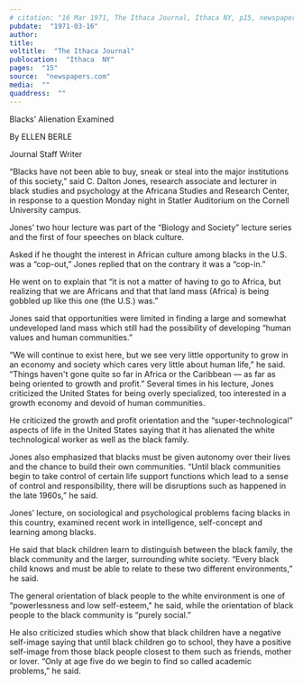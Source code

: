 ```yaml
---
# citation: "16 Mar 1971, The Ithaca Journal, Ithaca NY, p15, newspapers.com."
pubdate:  "1971-03-16"
author: 
title: 
voltitle:  "The Ithaca Journal"
publocation:  "Ithaca  NY"
pages:  "15"
source:  "newspapers.com"
media:  ""
quaddress:  ""
---
```

Blacks’ Alienation Examined 

By ELLEN BERLE 

Journal Staff Writer 

“Blacks have not been able to buy, sneak or steal into the major institutions of this society,” said C. Dalton Jones, research associate and lecturer in black studies and psychology at the Africana Studies and Research Center, in response to a question Monday night in Statler Auditorium on the Cornell University campus. 

Jones’ two hour lecture was part of the “Biology and Society” lecture series and the first of four speeches on black culture. 

Asked if he thought the interest in African culture among blacks in the U.S. was a “cop-out,” Jones replied that on the contrary it was a “cop-in.” 

He went on to explain that “it is not a matter of having to go to Africa, but realizing that we are Africans and that that land mass (Africa) is being gobbled up like this one (the U.S.) was.” 

Jones said that opportunities were limited in finding a large and somewhat undeveloped land mass which still had the possibility of developing “human values and human communities.” 

“We will continue to exist here, but we see very little opportunity to grow in an economy and society which cares very little about human life,” he said. “Things haven't gone quite so far in Africa or the Caribbean — as far as being oriented to growth and profit.” Several times in his lecture, Jones criticized the United States for being overly specialized, too interested in a growth economy and devoid of human communities. 

He criticized the growth and profit orientation and the “super-technological” aspects of life in the United States saying that it has alienated the white technological worker as well as the black family. 

Jones also emphasized that blacks must be given autonomy over their lives and the chance to build their own communities. “Until black communities begin to take control of certain life support functions which lead to a sense of control and responsibility, there will be disruptions such as happened in the late 1960s,” he said. 

Jones’ lecture, on sociological and psychological problems facing blacks in this country, examined recent work in intelligence, self-concept and learning among blacks. 

He said that black children learn to distinguish between the black family, the black community and the larger, surrounding white society. “Every black child knows and must be able to relate to these two different environments,” he said. 

The general orientation of black people to the white environment is one of “powerlessness and low self-esteem," he said, while the orientation of black people to the black community is “purely social.” 

He also criticized studies which show that black children have a negative self-image saying that until black children go to school, they have a positive self-image from those black people closest to them such as friends, mother or lover. “Only at age five do we begin to find so called academic problems,” he said. 

